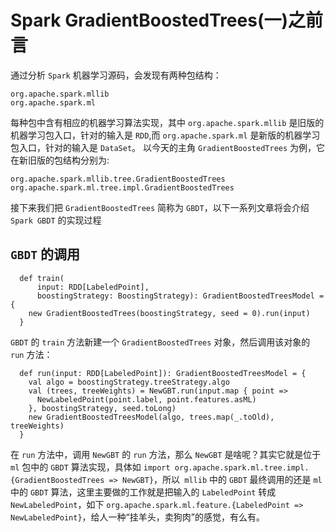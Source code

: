 
# Spark GradientBoostedTrees(一)之前言

通过分析 `Spark` 机器学习源码，会发现有两种包结构：
```
org.apache.spark.mllib
org.apache.spark.ml
```
每种包中含有相应的机器学习算法实现，其中 `org.apache.spark.mllib` 是旧版的机器学习包入口，针对的输入是 `RDD`,而 `org.apache.spark.ml` 是新版的机器学习包入口，针对的输入是 `DataSet`。
以今天的主角 `GradientBoostedTrees` 为例，它在新旧版的包结构分别为:
```
org.apache.spark.mllib.tree.GradientBoostedTrees
org.apache.spark.ml.tree.impl.GradientBoostedTrees
```
接下来我们把 `GradientBoostedTrees` 简称为 `GBDT`，以下一系列文章将会介绍 `Spark GBDT` 的实现过程

## `GBDT` 的调用
```
  def train(
      input: RDD[LabeledPoint],
      boostingStrategy: BoostingStrategy): GradientBoostedTreesModel = {
    new GradientBoostedTrees(boostingStrategy, seed = 0).run(input)
  }
```
`GBDT` 的 `train` 方法新建一个 `GradientBoostedTrees` 对象，然后调用该对象的 `run` 方法：
```
  def run(input: RDD[LabeledPoint]): GradientBoostedTreesModel = {
    val algo = boostingStrategy.treeStrategy.algo
    val (trees, treeWeights) = NewGBT.run(input.map { point =>
      NewLabeledPoint(point.label, point.features.asML)
    }, boostingStrategy, seed.toLong)
    new GradientBoostedTreesModel(algo, trees.map(_.toOld), treeWeights)
  }
```
在 `run` 方法中，调用 `NewGBT` 的 `run` 方法，那么 `NewGBT` 是啥呢？其实它就是位于 `ml` 包中的 `GBDT` 算法实现，具体如 `import org.apache.spark.ml.tree.impl.{GradientBoostedTrees => NewGBT}`，所以` mllib` 中的 `GBDT` 最终调用的还是 `ml` 中的 `GBDT` 算法，这里主要做的工作就是把输入的 `LabeledPoint` 转成 `NewLabeledPoint`，如下 `org.apache.spark.ml.feature.{LabeledPoint => NewLabeledPoint}`，给人一种“挂羊头，卖狗肉”的感觉，有么有。
